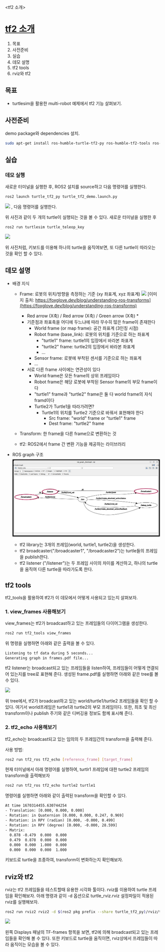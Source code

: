 <tf2 소개>

# [tf2 소개](https://docs.ros.org/en/humble/Tutorials/Intermediate/Tf2/Introduction-To-Tf2.html)
1. 목표
1. 사전준비
1. 실습
1. 데모 설명
1. tf2 tools
1. rviz와 tf2

## 목표
* turtlesim을 활용한 multi-robot 예제에서 tf2 기능 살펴보기.
## 사전준비
demo package와 dependencies 설치.

```bash
sudo apt-get install ros-humble-turtle-tf2-py ros-humble-tf2-tools ros-humble-tf-transformations
```

## 실습
### 데모 실행
새로운 터미널을 실행한 후, ROS2 설치를 source하고 다음 명령어를 실행한다.

```bash
ros2 launch turtle_tf2_py turtle_tf2_demo.launch.py
```

![](https://docs.ros.org/en/humble/_images/turtlesim_follow1.png)
, 다음 명령어를 실행한다.

위 사진과 같이 두 개의 turtle이 실행되는 것을 볼 수 있다.
새로운 터미널을 실행한 후
```bash
ros2 run turtlesim turtle_teleop_key
```

![](https://docs.ros.org/en/humble/_images/turtlesim_follow2.png)

위 사진처럼, 키보드를 이용해 하나의 turtle을 움직여보면, 또 다른 turtle이 따라오는 것을 확인 할 수 있다. 

## 데모 설명
* 배경 지식
  * Frame: 로봇의 위치/방향을 측정하는 기준 (xy 좌표계, xyz 좌표계)
    ![](https://foxglove.dev/images/blog/understanding-ros-transforms/sensors.webp)
    [이미지 출처: https://foxglove.dev/blog/understanding-ros-transforms](https://foxglove.dev/blog/understanding-ros-transforms)

    * Red arrow (X축) / Red arrow (X축) / Green arrow (X축)    * 
    * 기준점과 좌표축을 어디에 두느냐에 따라 무수히 많은 frame이 존재한다
      * World frame (or map frame): 공간 좌표계 (3인칭 시점)
      * Robot frame (base_link): 로봇의 위치를 기준으로 하는 좌표계
        * "turtle1" frame: turtle1의 입장에서 바라본 좌표계
        * "turtle2" frame: turtle2의 입장에서 바라본 좌표계
        * ...
      * Sensor frame: 로봇에 부착된 센서를 기준으로 하는 좌표계
      * ...
    * 서로 다른 frame 사이에는 연관성이 있다
      * World frame은 모든 frame의 상위 프레임이다
      * Robot frame은 해당 로봇에 부착된 Sensor frame의 부모 frame이다
      * "turtle1" frame과 "turtle2" frame은 둘 다 world frame의 자식 framd이다 
      * Turtle2가 Turtle1을 따라가려면?
        * Turtle1의 위치를 Turtle2 기준으로 바꿔서 표현해야 한다
          * Src frame: "world" frame or "turtle1" frame
          * Dest frame: "turtle2" frame
  * Transform: 한 frame을 다른 frame으로 변환하는 것
  * tf2: ROS2에서 frame 간 변환 기능을 제공하는 라이브러리 
* ROS graph 구조
  ![](../../img/tf2_demo_graph.jpg) 
  * tf2 library는 3개의 프레임(world, turtle1, turtle2)을 생성한다. 
  * tf2 broadcaster("/broadcaster1", "/broadcaster2")는 turtle들의 프레임을 publish한다.
  * tf2 listener ("/listener")는 두 프레임 사이의 차이를 계산하고, 하나의 turtle을 움직여 다른 turtle을 따라가도록 한다. 

## tf2 tools
tf2_tools을 활용하여 tf2가 이 데모에서 어떻게 사용되고 있는지 살펴보자.

### 1. view_frames 사용해보기
view_frames는 tf2가 broadcast하고 있는 프레임들의 다이어그램을 생성한다.

```bash
ros2 run tf2_tools view_frames
```

위 명령을 실행하면 아래와 같은 출력을 볼 수 있다.

```
Listening to tf data during 5 seconds...
Generating graph in frames.pdf file...
```
tf2 listener는 broadcast되고 있는 프레임들을 listen하여, 프레임들이 어떻게 연결되어 있는지를 tree로 표현해 준다. 생성된 frame.pdf를 실행하면 아래와 같은 tree를 볼 수 있다.

![](https://docs.ros.org/en/humble/_images/turtlesim_frames.png)

위 tree에서, tf2가 broadcast하고 있는 world/turtle1/turtle2 프레임들을 확인 할 수 있다. 여기서 world프레임은 turtle1과 turtle2의 부모 프레임이다. 또한, 최초 및 최신 transform이나 publish 주기와 같은 디버깅용 정보도 함께 표시해 준다.

### 2. tf2_echo 사용해보기

tf2_echo는 broadcast되고 있는 임의의 두 프레임간의 transform을 출력해 준다.

사용 방법:
```bash
ros2 run tf2_ros tf2_echo [reference_frame] [target_frame]
```

현재 터미널에서 아래 명령어를 실행하여, turtlr1 프레임에 대한 turtle2 프레임의 transform을 출력해보자

```bash
ros2 run tf2_ros tf2_echo turtle2 turtle1
```

명령어를 실행하면 아래와 같이 출력된 transform을 확인할 수 있다.

```
At time 1670314455.630744254
- Translation: [0.000, 0.000, 0.000]
- Rotation: in Quaternion [0.000, 0.000, 0.247, 0.969]
- Rotation: in RPY (radian) [0.000, -0.000, 0.499]
- Rotation: in RPY (degree) [0.000, -0.000, 28.599]
- Matrix:
  0.878 -0.479  0.000  0.000
  0.479  0.878  0.000  0.000
  0.000  0.000  1.000  0.000
  0.000  0.000  0.000  1.000
```

키보드로 turtle을 조종하여, transform이 변화하는지 확인해보자.

## rviz와 tf2

rviz는 tf2 프레임들을 테스트할때 유용한 시각화 툴이다. rviz를 이용하여 turtle 프레임을 확인해보자. 아래 명령과 같이 -d 옵션으로 turtle_rviz.rviz 설정파일이 적용된 rviz를 실행해보자.

```bash
ros2 run rviz2 rviz2 -d $(ros2 pkg prefix --share turtle_tf2_py)/rviz/turtle_rviz.rviz
```

![](https://docs.ros.org/en/humble/_images/turtlesim_rviz1.png)

왼쪽 Displays 패널의 TF-frames 항목을 보면, tf2에 의해 broadcast되고 있는 프레임들을 확인해 볼 수 있다. 또한 키보드로 turtle을 움직이면, rviz상에서 프레임들이 따라 움직이는 모습을 볼 수 있다.
